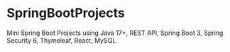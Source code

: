 # SpringBootProjects
 Mini Spring Boot Projects using Java 17+, REST API, Spring Boot 3, Spring Security 6, Thymeleaf, React, MySQL
